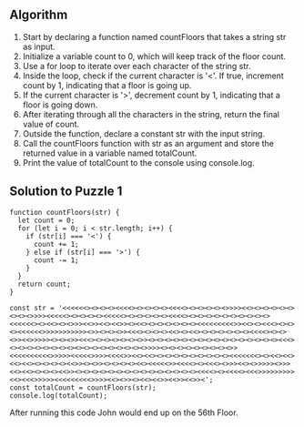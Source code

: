 ## Algorithm
1. Start by declaring a function named countFloors that takes a string str as input.
2. Initialize a variable count to 0, which will keep track of the floor count.
3. Use a for loop to iterate over each character of the string str.
4. Inside the loop, check if the current character is '<'. If true, increment count by 1, indicating that a floor is going up.
5. If the current character is '>', decrement count by 1, indicating that a floor is going down.
6. After iterating through all the characters in the string, return the final value of count.
7. Outside the function, declare a constant str with the input string.
8. Call the countFloors function with str as an argument and store the returned value in a variable named totalCount.
9. Print the value of totalCount to the console using console.log.

## Solution to Puzzle 1

```
function countFloors(str) {
  let count = 0;
  for (let i = 0; i < str.length; i++) {
    if (str[i] === '<') {
      count += 1;
    } else if (str[i] === '>') {
      count -= 1;
    }
  }
  return count;
}

const str = '<<<<<<><><><><<<<><><><><><<<<><><><><><>>>><<><><><><><><><><>>>><<<<<><><><><><<<<<><><><><><><<<<><><><><><><><><><><><<<<<<><><<><><>>><<>><<><<>><><<><><><><><><><<<<<<<<<>><<><><<<><><><><<<<<<>>>>>>>>>>><>><><><>><<<><><><><<><><<><><><><><><><<<<><><><>><<>>>>><><><>><<<><><><><><><>><><><><><><><><><><><><><><><><><<<><><><><><><><><><><><><><><><><><>>>><><><><><><><><><>><<<<<<<<<<>>>>><<<<<>>>><<<<>><<><<><><><><><><><><><><<<<<<<><><<><<><<><<><><><><><<>><><>><><><><><<><<<<<>><<<<><><<<><>>><<><>>>>><>>><<><<><><><><<>><><><><><><><><><><><><><><><><<<<><><<<<><<<>>>>>>>>><<><<<>>>>><<<<<<<<<>>>><<><>><><<><<>><<>><<>><';
const totalCount = countFloors(str);
console.log(totalCount);
```

After running this code John would end up on the 56th Floor.
